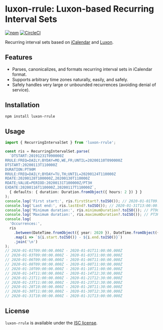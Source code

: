 # luxon-rrule: Luxon-based Recurring Interval Sets

[![npm](https://img.shields.io/npm/v/luxon-rrule)](https://www.npmjs.com/package/luxon-rrule)
[![CircleCI](https://img.shields.io/circleci/build/github/trevorr/luxon-rrule)](https://circleci.com/gh/trevorr/luxon-rrule)

Recurring interval sets based on [iCalendar](https://tools.ietf.org/html/rfc5545) and [Luxon](https://moment.github.io/luxon).

## Features

- Parses, canonicalizes, and formats recurring interval sets in iCalendar format.
- Supports arbitrary time zones naturally, easily, and safely.
- Safely handles very large or unbounded recurrences (avoiding denial of service).

## Installation

```sh
npm install luxon-rrule
```

## Usage

```ts
import { RecurringIntervalSet } from 'luxon-rrule';

const ris = RecurringIntervalSet.parse(
  `DTSTART:20191231T090000Z
RRULE:FREQ=DAILY;BYDAY=MO,WE,FR;UNTIL=20200110T090000Z
DTSTART:20200113T110000Z
DURATION:PT90M
RRULE:FREQ=DAILY;BYDAY=TU,TH;UNTIL=20200124T110000Z
RDATE:20200128T100000Z,20200130T110000Z
RDATE;VALUE=PERIOD:20200131T100000Z/PT3H
EXDATE:20200116T110000Z,20200117T110000Z`,
  { defaults: { duration: Duration.fromObject({ hours: 2 }) } }
);
console.log('First start:', ris.firstStart?.toISO()); // 2020-01-01T09:00:00.000Z
console.log('Last end:', ris.lastEnd?.toISO()); // 2020-01-31T13:00:00.000Z
console.log('Minimum duration:', ris.minimumDuration?.toISO()); // PT90M
console.log('Maximum duration:', ris.maximumDuration?.toISO()); // PT3H
console.log(
  'Occurrences:',
  ris
    .between(DateTime.fromObject({ year: 2020 }), DateTime.fromObject({ year: 2021 }))
    .map(i => `${i.start.toISO()} - ${i.end.toISO()}`)
    .join('\n')
);
// 2020-01-01T09:00:00.000Z - 2020-01-01T11:00:00.000Z
// 2020-01-03T09:00:00.000Z - 2020-01-03T11:00:00.000Z
// 2020-01-06T09:00:00.000Z - 2020-01-06T11:00:00.000Z
// 2020-01-08T09:00:00.000Z - 2020-01-08T11:00:00.000Z
// 2020-01-10T09:00:00.000Z - 2020-01-10T11:00:00.000Z
// 2020-01-14T11:00:00.000Z - 2020-01-14T12:30:00.000Z
// 2020-01-21T11:00:00.000Z - 2020-01-21T12:30:00.000Z
// 2020-01-23T11:00:00.000Z - 2020-01-23T12:30:00.000Z
// 2020-01-28T10:00:00.000Z - 2020-01-28T11:30:00.000Z
// 2020-01-30T11:00:00.000Z - 2020-01-30T12:30:00.000Z
// 2020-01-31T10:00:00.000Z - 2020-01-31T13:00:00.000Z
```

## License

`luxon-rrule` is available under the [ISC license](LICENSE).
